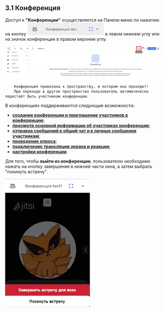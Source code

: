 ## 3.1 Конференция

Доступ к **"Конференции"** осуществляется на Панели меню по нажатию на кнопку ![конференции](/imgs/conference_button.jpg) в левом нижнем углу или на значок конференции в правом верхнем углу. 

![конференции_2](/imgs/conference_button_2.jpg)

        Конференция привязана к пространству, в котором она проходит! 
        При переходе в другое пространство пользователь автоматически перестаёт быть участником конференции. 

В конференциях поддерживаются следующие возможности:

- [**cоздание конференции и приглашение участников в конференцию**](3.1.1_create_&_join.md);
- [**просмотр основной информации об участниках конференции**](3.1.2_view_info.md);
- [**отправка сообщений в общий чат и в личные сообщения участникам**](3.1.3_messages.md);
- [**проведение опроса**](3.1.4_poll.md);
- [**подключение трансляции экрана и реакции**](3.1.5_video.md);
- [**настройки конференции**](3.1.6_settings.md).

Для того, чтобы **выйти из конференции**, пользователю необходимо нажать на кнопку завершения в нижней части окна, а затем выбрать "покинуть встречу".

![конференции_выход](/imgs/конференции_выход.jpg)






